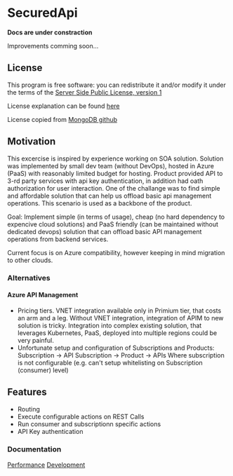 # SecuredApi
**Docs are under constraction** 

Improvements comming soon...
## License
This program is free software: you can redistribute it and/or modify it under the terms of the [Server Side Public License, version 1](./LICENSE.txt)

License explanation can be found [here](https://www.mongodb.com/licensing/server-side-public-license/faq)

License copied from [MongoDB github](https://github.com/mongodb/mongo/blob/master/LICENSE-Community.txt)

## Motivation
This excercise is inspired by experience working on SOA solution. Solution was implemented by small dev team (without DevOps), hosted in Azure (PaaS) with reasonably limited budget for hosting. Product provided API to 3-rd party services with api key authentication, in addition had oath authorization for user interaction. One of the challange was to find simple and affordable solution that can help us offload basic api management operations. This scenario is used as a backbone of the product.

Goal: Implement simple (in terms of usage), cheap (no hard dependency to expencive cloud solutions) and PaaS friendly (can be maintained without dedicated devops) solution that can offload basic API management operations from backend services. 

Current focus is on Azure compatibility, however keeping in mind migration to other clouds.

### Alternatives
#### Azure API Management
 - Pricing tiers. VNET integration available only in Primium tier, that costs an arm and a leg. Without VNET integration, integration of APIM to new solution is tricky. Integration into complex existing solution, that leverages Kubernetes, PaaS, deployed into multiple regions could be very painful.
 - Unfortunate setup and configuration of Subscriptions and Products:
    Subscription -> API
    Subscription -> Product -> APIs
    Where subscription is not configurable (e.g. can't setup whitelisting on Subscription (consumer) level)

## Features
* Routing
* Execute configurable actions on REST Calls
* Run consumer and subscriptionn specific actions
* API Key authentication

### Documentation
[Performance](./Docs/Product/Performance.md)
[Development](./Docs/Development)

